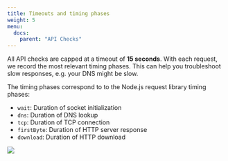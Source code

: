 ```yaml
---
title: Timeouts and timing phases
weight: 5
menu:
  docs:
    parent: "API Checks"
---
```


All API checks are capped at a timeout of **15 seconds**. With each request, we record the most relevant timing phases. This can help you troubleshoot slow responses, e.g. your DNS might be slow.

The timing phases correspond to to the Node.js request library timing phases:

- `wait`: Duration of socket initialization
- `dns`: Duration of DNS lookup
- `tcp`: Duration of TCP connection
- `firstByte`: Duration of HTTP server response
- `download`: Duration of HTTP download

![](/docs/images/api-checks/timing-phases.png)
